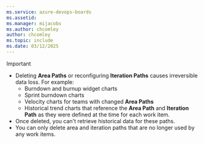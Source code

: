 ```yaml
---
ms.service: azure-devops-boards
ms.assetid: 
ms.manager: mijacobs
ms.author: chcomley
author: chcomley
ms.topic: include
ms.date: 03/12/2025
---
```

 
> [!IMPORTANT]
> - Deleting **Area Paths** or reconfiguring **Iteration Paths** causes irreversible data loss. For example:
>   - Burndown and burnup widget charts
>   - Sprint burndown charts
>   - Velocity charts for teams with changed **Area Paths**
>   - Historical trend charts that reference the **Area Path** and **Iteration Path** as they were defined at the time for each work item.
> - Once deleted, you can't retrieve historical data for these paths.
> - You can only delete area and iteration paths that are no longer used by any work items.
 